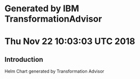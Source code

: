 # Generated by IBM TransformationAdvisor
# Thu Nov 22 10:03:03 UTC 2018
## Introduction

Helm Chart generated by Transformation Advisor
